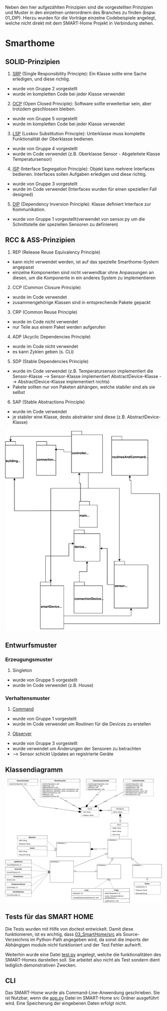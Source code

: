 Neben den hier aufgezählten Prinzipien sind die vorgestellten Prinzipien und Muster in den einzelnen unterordnern des Branches zu finden (bspw. 01_DIP). Hierzu wurden für die Vorträge einzelne Codebeispiele angelegt, welche nicht direkt mit dem SMART-Home Projekt in Verbindung stehen.

# Smarthome
## SOLID-Prinzipien

1. [SRP](https://github.com/WWI17SEB/software-engineering/tree/gruppe2/01_srp) (Single Responsibility Principle): Ein Klasse sollte eine Sache erledigen, und diese richtig.
- wurde von Gruppe 2 vorgestellt
- wurde im kompletten Code bei jeder Klasse verwendet

2. [OCP](https://github.com/WWI17SEB/software-engineering/tree/gruppe5/Code_Open-Closed-Principle) (Open Closed Principle): Software sollte erweiterbar sein, aber trotzdem geschlossen bleiben.
- wurde von Gruppe 5 vorgestellt
- wurde im kompletten Code bei jeder Klasse verwendet

3. [LSP](https://github.com/WWI17SEB/software-engineering/tree/gruppe4/1_Pr%C3%A4sentationen) (Loskov Substitution Principle): Unterklasse muss komplette Funktionalität der Oberklasse bedienen.
- wurde von Gruppe 4 vorgestellt
- wurde im Code verwendet (z.B. Oberklasse Sensor - Abgeleitete Klasse Temperatursensor)

4. [ISP](https://github.com/WWI17SEB/software-engineering/tree/gruppe3/01_SOLID-Prinzipien) (Interface Segregation Principle): Objekt kann mehrere Interfaces bedienen. Interfaces sollen Aufgaben erledigen und diese richtig.
- wurde von Gruppe 3 vorgestellt
- wurde im Code verwendet (Interfaces wurden für einen speziellen Fall designed)

5. [DIP](https://github.com/WWI17SEB/software-engineering/tree/gruppe1/01_DIP) (Dependency Inversion Principle): Klasse definiert Interface zur Kommunikation.
- wurde von Gruppe 1 vorgestellt(verwendet von sensor.py um die Schnittstelle der speziellen Sensoren zu definieren)

## RCC & ASS-Prinzipien
1. REP (Release Reuse Equivalency Principle)
- kann nicht verwendet werden, ist auf das spezielle Smarthome-System angepasst
- einzelne Komponenten sind nicht verwendbar ohne Anpassungen an diesen, um die Komponente in ein anderes System zu implementieren

2. CCP (Common Closure Principle)
- wurde im Code verwendet
- zusammengehörige Klassen sind in entsprechende Pakete gepackt

3. CRP (Common Reuse Principle)
- wurde im Code nicht verwendet
- nur Teile aus einem Paket werden aufgerufen

4. ADP (Acyclic Dependencies Principle)
- wurde im Code nicht verwendet
- es kann Zyklen geben (s. CLI)

5. SDP (Stable Dependencies Principle)
- wurde im Code verwendet (z.B. Temperatursensor implementiert die Sensor-Klasse --> Sensor-Klasse implementiert AbstractDevice-Klasse --> AbstractDevice-Klasse implementiert nichts)
- Pakete sollten nur von Paketen abhängen, welche stabiler sind als sie selbst

6. SAP (Stable Abstractions Principle)
- wurde im Code verwendet
- je stabiler eine Klasse, desto abstrakter sind diese (z.B. AbstractDevice-Klasse)

![Alt text](03_SmartHome/design/Metriken.svg)

## Entwurfsmuster
### Erzeugungsmuster
1. Singleton
- wurde von Gruppe 5 vorgestellt
- wurde im Code verwendet (z.B. House)

### Verhaltensmuster
1. [Command](https://github.com/WWI17SEB/software-engineering/tree/gruppe1/04_Proxy_und_Command)
- wurde von Gruppe 1 vorgestellt
- wurde im Code verwendet um Routinen für die Devices zu erstellen

2. [Observer](https://github.com/WWI17SEB/software-engineering/tree/gruppe3/06_DesignPattern_Observer)
- wurde von Gruppe 3 vorgestellt
- wurde verwendet um Änderungen der Sensoren zu betrachten
- --> Sensor schickt Updates an registrierte Geräte

## Klassendiagramm

![Alt text](03_SmartHome/design/UML_Diagramm_SmartHome.svg)

## Tests für das SMART HOME

Die Tests wurden mit Hilfe von doctest entwickelt. Damit diese funktionieren, ist es wichtig, dass [03_SmartHome/src](03_SmartHome/src) als Source-Verzeichnis im Python-Path angegeben wird, da sonst die imports der Abhängigen module nicht funktioniert und der Test Fehler aufwirft.

Weiterhin wurde eine Datei [test.py](03_SmartHome/src/test.py) angelegt, welche die funktionalitäten des SMART-Homes darstellen soll. Sie arbeitet also nicht als Test sondern dient lediglich demonstrativen Zwecken.

## CLI
Das SMART-Home wurde als Command-Line-Anwendung geschrieben. Sie ist Nutzbar, wenn die [app.py](03_SmartHome/src/app.py) Datei im SMART-Home src Ordner ausgeführt wird. Eine Speicherung der eingebenen Daten erfolgt nicht. 
